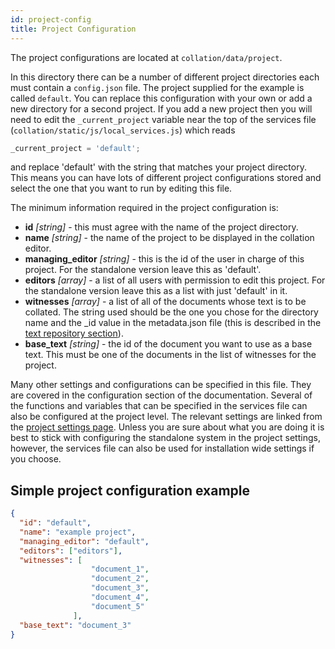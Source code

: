 ```yaml
---
id: project-config
title: Project Configuration
---
```


The project configurations are located at `collation/data/project`.

In this directory there can be a number of different project directories each must contain a `config.json` file. The project supplied for the example is called `default`. You can replace this configuration with your own or add a new directory for a second project. If you add a new project then you will need to edit the `_current_project` variable near the top of the services file (`collation/static/js/local_services.js`) which reads

```js
_current_project = 'default';  
```

and replace 'default' with the string that matches your project directory. This means you can have lots of different project configurations stored and select the one that you want to run by editing this file.

The minimum information required in the project configuration is:

- **id** *[string]* - this must agree with the name of the project directory.
- **name** *[string]* - the name of the project to be displayed in the collation editor.
- **managing_editor** *[string]* - this is the id of the user in charge of this project. For the standalone version leave this as 'default'.
- **editors** *[array]* - a list of all users with permission to edit this project. For the standalone version leave this as a list with just 'default' in it.
- **witnesses** *[array]* - a list of all of the documents whose text is to be collated. The string used should be the one you chose for the directory name and the \_id value in  the metadata.json file (this is described in the [text repository section](text-repo-structure.md)).
- **base_text** *[string]* - the id of the document you want to use as a base text. This must be one of the documents in the list of witnesses for the project.

Many other settings and configurations can be specified in this file. They are covered in the configuration section of the documentation.
Several of the functions and variables that can be specified in the services file can also be configured at the project level. The relevant settings are linked from the [project settings page](project-settings.md). Unless you are sure about what you are doing it is best to stick with configuring the standalone system in the project settings, however, the services file can also be used for installation wide settings if you choose.

## Simple project configuration example

```json
{
  "id": "default",
  "name": "example project",
  "managing_editor": "default",
  "editors": ["editors"],
  "witnesses": [
                  "document_1",
                  "document_2",
                  "document_3",
                  "document_4",
                  "document_5"
              ],
  "base_text": "document_3"
}
```